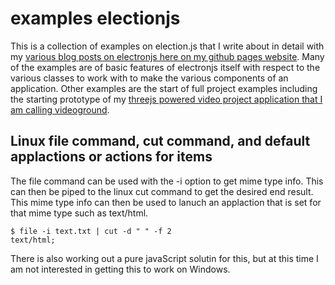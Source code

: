 # examples electionjs

This is a collection of examples on election.js that I write about in detail with my [various blog posts on electronjs here on my github pages website](https://dustinpfister.github.io/categories/electronjs/). Many of the examples are of basic features of electronjs itself with respect to the various classes to work with to make the various components of an application. Other examples are the start of full project examples including the starting prototype of my [threejs powered video project application that I am calling videoground](https://github.com/dustinpfister/videoground).


## Linux file command, cut command, and default applactions or actions for items

The file command can be used with the -i option to get mime type info. This can then be piped to the linux cut command to get the desired end result. This mime type info can then be used to lanuch an applaction that is set for that mime type such as text/html.

```
$ file -i text.txt | cut -d " " -f 2
text/html;
```

There is also working out a pure javaScript solutin for this, but at this time I am not interested in getting this to work on Windows.